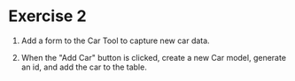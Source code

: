 # Exercise 2

1. Add a form to the Car Tool to capture new car data.

2. When the "Add Car" button is clicked, create a new Car model, generate an id, and add the car to the table.